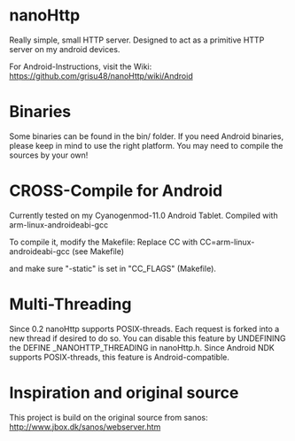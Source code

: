 nanoHttp
========

Really simple, small HTTP server.
Designed to act as a primitive HTTP server on my android devices.

For Android-Instructions, visit the Wiki: https://github.com/grisu48/nanoHttp/wiki/Android

Binaries
========

Some binaries can be found in the bin/ folder.
If you need Android binaries, please keep in mind to use the right platform. You may need to compile the sources by your own!


CROSS-Compile for Android
=========================

Currently tested on my Cyanogenmod-11.0 Android Tablet. Compiled with
arm-linux-androideabi-gcc

To compile it, modify the Makefile: Replace CC with
  CC=arm-linux-androideabi-gcc
(see Makefile)

and make sure "-static" is set in "CC_FLAGS" (Makefile).

Multi-Threading
===============

Since 0.2 nanoHttp supports POSIX-threads. Each request is forked into a new
thread if desired to do so.
You can disable this feature by UNDEFINING the DEFINE _NANOHTTP_THREADING in
nanoHttp.h.
Since Android NDK supports POSIX-threads, this feature is Android-compatible.

Inspiration and original source
===============================

This project is build on the original source from sanos:
http://www.jbox.dk/sanos/webserver.htm
